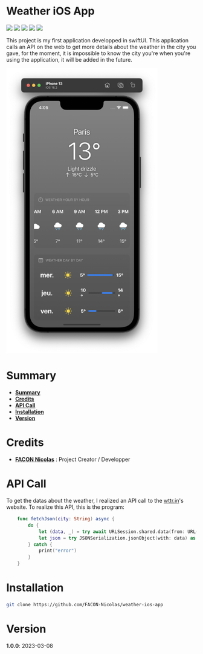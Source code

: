 #  Weather iOS App

![](https://img.shields.io/badge/Release-v1.0-blueviolet)
![](https://img.shields.io/badge/Language-Swift-005255)
![](https://img.shields.io/badge/Libraries-SwiftUI-00cfff)
![](https://img.shields.io/badge/OS-iOS-9cf)
![](https://badges.frapsoft.com/os/v2/open-source.svg?v=103)

This project is my first application developped in swiftUI. This application calls an API on the web to get more details about the weather in the city you gave, for the moment, it is impossible to know the city you're when you're using the application, it will be added in the future.

<img src="https://raw.githubusercontent.com/FACON-Nicolas/FACON-Nicolas/main/resources/weather.png?raw=true" width="400">

# Summary

* **[Summary](#summary)**
* **[Credits](#credits)**
* **[API Call](#api-call)**
* **[Installation](#installation)**
* **[Version](#version)**

# Credits

* **[FACON Nicolas](github.com/FACON-Nicolas)** : Project Creator / Developper

# API Call

To get the datas about the weather, I realized an API call to the [wttr.in](wttr.in)'s website.
To realize this API, this is the program:

```swift
    func fetchJson(city: String) async {
        do {
            let (data, _) = try await URLSession.shared.data(from: URL(string: "https://wttr.in/\(city)?format=j1")!)
            let json = try JSONSerialization.jsonObject(with: data) as! Dictionary<String, AnyObject>
        } catch {
            print("error")
        }
    }
```

# Installation

```sh
git clone https://github.com/FACON-Nicolas/weather-ios-app
```

# Version

**1.0.0**: 2023-03-08
